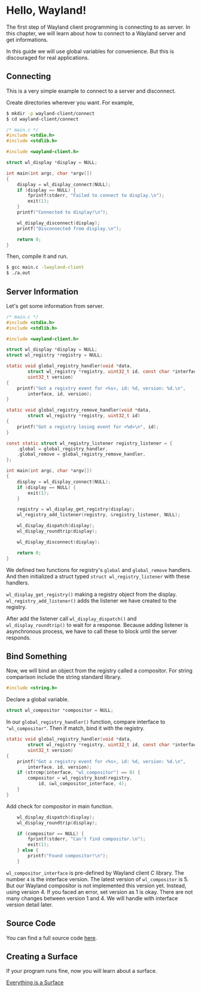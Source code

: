# Hello, Wayland!

The first step of Wayland client programming is connecting to as server. In
this chapter, we will learn about how to connect to a Wayland server and get
informations.

In this guide we will use global variables for convenience. But this is
discouraged for real applications.

## Connecting

This is a very simple example to connect to a server and disconnect.

Create directories wherever you want. For example,

```sh
$ mkdir -p wayland-client/connect
$ cd wayland-client/connect
```

```c
/* main.c */
#include <stdio.h>
#include <stdlib.h>

#include <wayland-client.h>

struct wl_display *display = NULL;

int main(int argc, char *argv[])
{
    display = wl_display_connect(NULL);
    if (display == NULL) {
        fprintf(stderr, "Failed to connect to display.\n");
        exit(1);
    }
    printf("Connected to display!\n");

    wl_display_disconnect(display);
    printf("Disconnected from display.\n");

    return 0;
}
```

Then, compile it and run.

```sh
$ gcc main.c -lwayland-client
$ ./a.out
```

## Server Information

Let's get some information from server.

```c
/* main.c */
#include <stdio.h>
#include <stdlib.h>

#include <wayland-client.h>

struct wl_display *display = NULL;
struct wl_registry *registry = NULL;

static void global_registry_handler(void *data,
        struct wl_registry *registry, uint32_t id, const char *interface,
        uint32_t version)
{
    printf("Got a registry event for <%s>, id: %d, version: %d.\n",
        interface, id, version);
}

static void global_registry_remove_handler(void *data,
        struct wl_registry *registry, uint32_t id)
{
    printf("Got a registry losing event for <%d>\n", id);
}

const static struct wl_registry_listener registry_listener = {
    .global = global_registry_handler,
    .global_remove = global_registry_remove_handler,
};

int main(int argc, char *argv[])
{
    display = wl_display_connect(NULL);
    if (display == NULL) {
        exit(1);
    }

    registry = wl_display_get_registry(display);
    wl_registry_add_listener(registry, &registry_listener, NULL);

    wl_display_dispatch(display);
    wl_display_roundtrip(display);

    wl_display_disconnect(display);

    return 0;
}
```

We defined two functions for registry's `global` and `global_remove` handlers.
And then initialized a struct typed `struct wl_registry_listener` with these
handlers.

`wl_display_get_registry()` making a registry object from the display.
`wl_registry_add_listener()` adds the listener we have created to the registry.

After add the listener call `wl_display_dispatch()` and `wl_display_roundtrip()`
to wait for a response. Because adding listener is asynchronous process, we
have to call these to block until the server responds.

## Bind Something

Now, we will bind an object from the registry called a compositor.
For string comparison include the string standard library.

```c
#include <string.h>
```

Declare a global variable.

```c
struct wl_compositor *compositor = NULL;
```

In our `global_registry_handler()` function, compare interface to
`"wl_compositor"`. Then if match, bind it with the registry.

```c
static void global_registry_handler(void *data,
        struct wl_registry *registry, uint32_t id, const char *interface,
        uint32_t version)
{
    printf("Got a registry event for <%s>, id: %d, version: %d.\n",
        interface, id, version);
    if (strcmp(interface, "wl_compositor") == 0) {
        compositor = wl_registry_bind(registry,
            id, &wl_compositor_interface, 4);
    }
}
```

Add check for compositor in main function.

```c
    wl_display_dispatch(display);
    wl_display_roundtrip(display);

    if (compositor == NULL) {
        fprintf(stderr, "Can't find compositor.\n");
        exit(1);
    } else {
        printf("Found compositor!\n");
    }
```

`wl_compositor_interface` is pre-defined by Wayland client C library.
The number `4` is the interface version. The latest version of `wl_compositor`
is 5. But our Wayland compositor is not implemented this version yet. Instead,
using version 4. If you faced an error, set version as 1 is okay. There are not
many changes between version 1 and 4.
We will handle with interface version detail later.

## Source Code

You can find a full source code [here](https://github.com/hardboiled65/WaylandClient-tutorials/tree/main/connect).

## Creating a Surface

If your program runs fine, now you will learn about a surface.

[Everything is a Surface](/documentation/wayland/guides/everything-is-a-surface)
